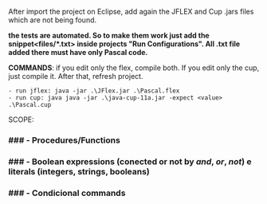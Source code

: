 After import the project on Eclipse, add again the JFLEX and Cup .jars files which are not being found.

**the tests are automated. So to make them work just add the snippet<files/*.txt> inside projects "Run Configurations". All .txt file added there must have only Pascal code.**

**COMMANDS**: 
	if you edit only the flex, compile both. If you edit only the cup, just compile it. 
	After that, refresh project.
	
	- run jflex: java -jar .\JFlex.jar .\Pascal.flex
	- run cup: java java -jar .\java-cup-11a.jar -expect <value> .\Pascal.cup


SCOPE:
### ### - Procedures/Functions
### ### - Boolean expressions (conected or not by *and*, *or*, *not*) e literals (integers, strings, booleans)
### ### - Condicional commands
